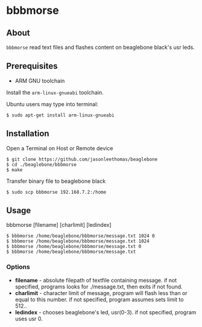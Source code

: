 # bbbmorse

## About
`bbbmorse` read text files and flashes content on beaglebone black's usr leds.

## Prerequisites 
* ARM GNU toolchain

Install the `arm-linux-gnueabi` toolchain.

Ubuntu users may type into terminal:

`$ sudo apt-get install arm-linux-gnueabi`

## Installation
Open a Terminal on Host or Remote device
```
$ git clone https://github.com/jasonleethomas/beaglebone
$ cd ./beaglebone/bbbmorse
$ make
```
Transfer binary file to beaglebone black

`$ sudo scp bbbmorse 192.168.7.2:/home`

## Usage
bbbmorse [filename] [charlimit] [ledindex]
```
$ bbbmorse /home/beaglebone/bbbmorse/message.txt 1024 0
$ bbbmorse /home/beaglebone/bbbmorse/message.txt 1024
$ bbbmorse /home/beaglebone/bbbmorse/message.txt 0
$ bbbmorse /home/beaglebone/bbbmorse/message.txt
```
### Options
* **filename** - absolute filepath of textfile containing message. 
if not specified, programs looks for ./message.txt,
then exits if not found.
* **charlimit** - character limit of message, program will flash less than or equal to this number. 
if not specified, program assumes sets limit to 512..
* **ledindex** - chooses beaglebone's led, usr(0-3). if not specified, program uses usr 0.
		


